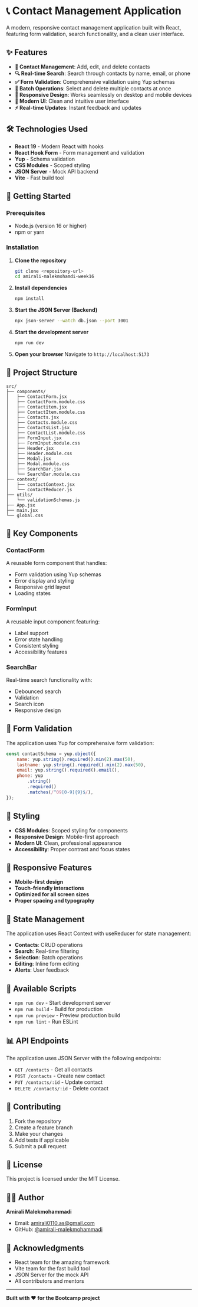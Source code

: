 # 📞 Contact Management Application

A modern, responsive contact management application built with React, featuring form validation, search functionality, and a clean user interface.

## ✨ Features

- **📝 Contact Management**: Add, edit, and delete contacts
- **🔍 Real-time Search**: Search through contacts by name, email, or phone
- **✅ Form Validation**: Comprehensive validation using Yup schemas
- **🎯 Batch Operations**: Select and delete multiple contacts at once
- **📱 Responsive Design**: Works seamlessly on desktop and mobile devices
- **🎨 Modern UI**: Clean and intuitive user interface
- **⚡ Real-time Updates**: Instant feedback and updates

## 🛠️ Technologies Used

- **React 19** - Modern React with hooks
- **React Hook Form** - Form management and validation
- **Yup** - Schema validation
- **CSS Modules** - Scoped styling
- **JSON Server** - Mock API backend
- **Vite** - Fast build tool

## 🚀 Getting Started

### Prerequisites

- Node.js (version 16 or higher)
- npm or yarn

### Installation

1. **Clone the repository**

   ```bash
   git clone <repository-url>
   cd amirali-malekmohamdi-week16
   ```

2. **Install dependencies**

   ```bash
   npm install
   ```

3. **Start the JSON Server (Backend)**

   ```bash
   npx json-server --watch db.json --port 3001
   ```

4. **Start the development server**

   ```bash
   npm run dev
   ```

5. **Open your browser**
   Navigate to `http://localhost:5173`

## 📁 Project Structure

```
src/
├── components/
│   ├── ContactForm.jsx
│   ├── ContactForm.module.css
│   ├── Contactitem.jsx
│   ├── ContactItem.module.css
│   ├── Contacts.jsx
│   ├── Contacts.module.css
│   ├── ContactsList.jsx
│   ├── ContactList.module.css
│   ├── FormInput.jsx
│   ├── FormInput.module.css
│   ├── Header.jsx
│   ├── Header.module.css
│   ├── Modal.jsx
│   ├── Modal.module.css
│   ├── SearchBar.jsx
│   └── SearchBar.module.css
├── context/
│   ├── contactContext.jsx
│   └── contactReducer.js
├── utils/
│   └── validationSchemas.js
├── App.jsx
├── main.jsx
└── global.css
```

## 🎯 Key Components

### ContactForm

A reusable form component that handles:

- Form validation using Yup schemas
- Error display and styling
- Responsive grid layout
- Loading states

### FormInput

A reusable input component featuring:

- Label support
- Error state handling
- Consistent styling
- Accessibility features

### SearchBar

Real-time search functionality with:

- Debounced search
- Validation
- Search icon
- Responsive design

## 🔧 Form Validation

The application uses Yup for comprehensive form validation:

```javascript
const contactSchema = yup.object({
	name: yup.string().required().min(2).max(50),
	lastname: yup.string().required().min(2).max(50),
	email: yup.string().required().email(),
	phone: yup
		.string()
		.required()
		.matches(/^09[0-9]{9}$/),
});
```

## 🎨 Styling

- **CSS Modules**: Scoped styling for components
- **Responsive Design**: Mobile-first approach
- **Modern UI**: Clean, professional appearance
- **Accessibility**: Proper contrast and focus states

## 📱 Responsive Features

- **Mobile-first design**
- **Touch-friendly interactions**
- **Optimized for all screen sizes**
- **Proper spacing and typography**

## 🔄 State Management

The application uses React Context with useReducer for state management:

- **Contacts**: CRUD operations
- **Search**: Real-time filtering
- **Selection**: Batch operations
- **Editing**: Inline form editing
- **Alerts**: User feedback

## 🚀 Available Scripts

- `npm run dev` - Start development server
- `npm run build` - Build for production
- `npm run preview` - Preview production build
- `npm run lint` - Run ESLint

## 📊 API Endpoints

The application uses JSON Server with the following endpoints:

- `GET /contacts` - Get all contacts
- `POST /contacts` - Create new contact
- `PUT /contacts/:id` - Update contact
- `DELETE /contacts/:id` - Delete contact

## 🤝 Contributing

1. Fork the repository
2. Create a feature branch
3. Make your changes
4. Add tests if applicable
5. Submit a pull request

## 📄 License

This project is licensed under the MIT License.

## 👨‍💻 Author

**Amirali Malekmohammadi**

- Email: amirali0110.as@gmail.com
- GitHub: [@amirali-malekmohammadi](https://github.com/amirali-malekmohammadi)

## 🙏 Acknowledgments

- React team for the amazing framework
- Vite team for the fast build tool
- JSON Server for the mock API
- All contributors and mentors

---

**Built with ❤️ for the Bootcamp project**
